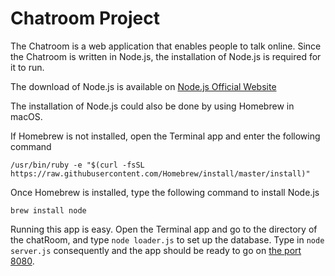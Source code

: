 # Chatroom Project

The Chatroom is a web application that enables people to talk online. Since the Chatroom is written in Node.js, the installation of Node.js is required for it to run.

The download of Node.js is available on [Node.js Official Website](https://nodejs.org/en/download/)

The installation of Node.js could also be done by using Homebrew in macOS.

If Homebrew is not installed, open the Terminal app and enter the following command
```
/usr/bin/ruby -e "$(curl -fsSL https://raw.githubusercontent.com/Homebrew/install/master/install)" 
```

Once Homebrew is installed, type the following command to install Node.js
```
brew install node
```

Running this app is easy. Open the Terminal app and go to the directory of the chatRoom, and type ```node loader.js``` to set up the database. Type in ```node server.js``` consequently and the app should be ready to go on [the port 8080](http://localhost:8080).






